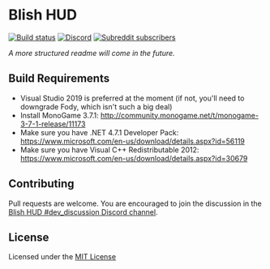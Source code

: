 # Blish HUD
[![Build status](https://ci.appveyor.com/api/projects/status/e0wbwpua7hsnvs00?svg=true)](https://ci.appveyor.com/project/dlamkins/blishhud)
[![Discord](https://img.shields.io/discord/531175899588984842.svg?logo=discord&logoColor=%237289DA)](https://discord.gg/FYKN3qh)
[![Subreddit subscribers](https://img.shields.io/reddit/subreddit-subscribers/blishhud.svg?color=%2340BA12&logo=reddit&logoColor=white)](https://www.reddit.com/r/BlishHUD/)


_A more structured readme will come in the future._

## Build Requirements

- Visual Studio 2019 is preferred at the moment (if not, you'll need to downgrade Fody, which isn't such a big deal)
- Install MonoGame 3.7.1: http://community.monogame.net/t/monogame-3-7-1-release/11173
- Make sure you have .NET 4.7.1 Developer Pack: https://www.microsoft.com/en-us/download/details.aspx?id=56119
- Make sure you have Visual C++ Redistributable 2012: https://www.microsoft.com/en-us/download/details.aspx?id=30679

## Contributing

Pull requests are welcome. You are encouraged to join the discussion in the [Blish HUD #dev_discussion Discord channel](https://discord.gg/nGbd3kU).

## License

Licensed under the [MIT License](https://choosealicense.com/licenses/mit/)